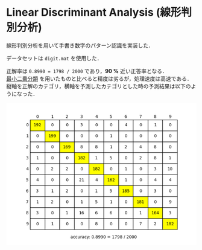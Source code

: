 # Linear Discriminant Analysis (線形判別分析)

線形判別分析を用いて手書き数字のパターン認識を実装した．

データセットは `digit.mat` を使用した．

正解率は `0.8990 = 1798 / 2000` であり，**90 %** 近い正答率となる．<br>
[最小二乗分類](../Least-Squares-Classification) を用いたものと比べると精度は劣るが，処理速度は高速である．<br>
縦軸を正解のカテゴリ，横軸を予測したカテゴリとした時の予測結果は以下のようになった．

![output](output.png)